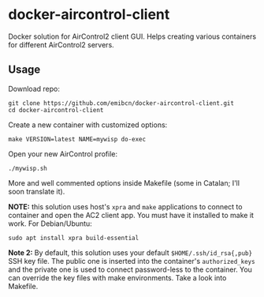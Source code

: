 # docker-aircontrol-client
Docker solution for AirControl2 client GUI. Helps creating various containers for different AirControl2 servers.

## Usage
Download repo:
```
git clone https://github.com/emibcn/docker-aircontrol-client.git
cd docker-aircontrol-client
```

Create a new container with customized options:
```
make VERSION=latest NAME=mywisp do-exec
```

Open your new AirControl profile:
```
./mywisp.sh
```

More and well commented options inside Makefile (some in Catalan; I'll soon translate it).

**NOTE:** this solution uses host's `xpra` and `make` applications to connect to container and open the AC2 client app. You must have it installed to make it work. For Debian/Ubuntu:
```
sudo apt install xpra build-essential
```

**Note 2:** By default, this solution uses your default `$HOME/.ssh/id_rsa{,pub}` SSH key file. The public one is inserted into the container's `authorized_keys` and the private one is used to connect password-less to the container. You can override the key files with make environments. Take a look into Makefile.
